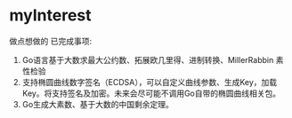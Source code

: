 # myInterest
做点想做的
已完成事项:
1. Go语言基于大数求最大公约数、拓展欧几里得、进制转换、MillerRabbin 素性检验
2. 支持椭圆曲线数字签名（ECDSA），可以自定义曲线参数、生成Key，加载Key。将支持签名及加密。未来会尽可能不调用Go自带的椭圆曲线相关包。
3. Go生成大素数、基于大数的中国剩余定理。
